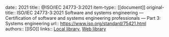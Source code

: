 date:: 2021
title:: @ISO/IEC 24773-3:2021
item-type:: [[document]]
original-title:: ISO/IEC 24773-3:2021 Software and systems engineering — Certification of software and systems engineering professionals — Part 3: Systems engineering
url:: https://www.iso.org/standard/75421.html
authors:: [[ISO]]
links:: [Local library](zotero://select/library/items/IG52HGH8), [Web library](https://www.zotero.org/users/6520516/items/IG52HGH8)
